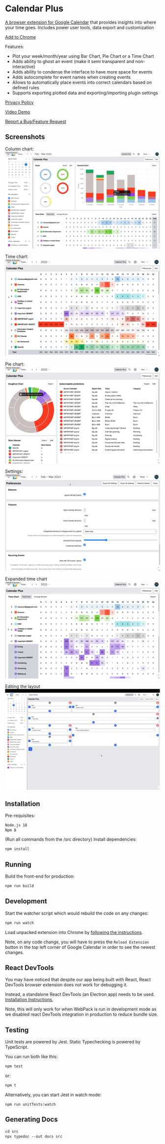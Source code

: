 # Calendar Plus

[A browser extension for Google Calendar](https://chrome.google.com/webstore/detail/calendar-plus/kgbbebdcmdgkbopcffmpgkgcmcoomhmh)
that provides insights into where your time goes. Includes power user tools,
data export and customization

[Add to Chrome](https://chrome.google.com/webstore/detail/calendar-plus/kgbbebdcmdgkbopcffmpgkgcmcoomhmh)

Features:

- Plot your week/month/year using Bar Chart, Pie Chart or a Time Chart
- Adds ability to ghost an event (make it semi transparent and non-interactive)
- Adds ability to condense the interface to have more space for events
- Adds autocomplete for event names when creating events
- Allows to automatically place events into correct calendars based on defined
  rules
- Supports exporting plotted data and exporting/importing plugin settings

[Privacy Policy](https://calendar-plus.patii.uk/privacy)

[Video Demo](https://youtu.be/FZ_468t033A)

[Report a Bug/Feature Request](https://github.com/maxxxxxdlp/calendar-plus/issues/new)

## Screenshots

Column chart:
[![Column chart](./docs/img/1.png)](https://youtu.be/FZ_468t033A)

Time chart:
[![Time chart](./docs/img/2.png)](https://youtu.be/FZ_468t033A)

Pie chart:
[![Pie chart](./docs/img/3.png)](https://youtu.be/FZ_468t033A)

Settings:
[![Settings](./docs/img/4.png)](https://youtu.be/FZ_468t033A)

Expanded time chart
[![Expanded time chart](./docs/img/5.png)](https://youtu.be/FZ_468t033A)

Editing the layout
[![Editing the layout](./docs/img/6.png)](https://youtu.be/FZ_468t033A)

## Installation

Pre-requisites:

```
Node.js 18
Npm 8
```

(Run all commands from the /src directory)
Install dependencies:

```sh
npm install
```

## Running

Build the front-end for production:

```sh
npm run build
```

## Development

Start the watcher script which would rebuild the code on any changes:

```sh
npm run watch
```

Load unpacked extension into Chrome by [following the
instructions](https://webkul.com/blog/how-to-install-the-unpacked-extension-in-chrome/).

Note, on any code change, you will have to press the `Reload Extension` button
in the top left corner of Google Calendar in order to see the newest changes.

## React DevTools

You may have noticed that despite our app being built with React,
React DevTools browser extension does not work for debugging it.

Instead, a standalone React DevTools (an Electron app) needs to be
used. [Installation
Instructions](https://github.com/facebook/react/tree/main/packages/react-devtools#installation),

Note, this will only work for when WebPack is run in development mode
as we disabled react DevTools integration in production to reduce
bundle size.

## Testing

Unit tests are powered by Jest. Static Typechecking is powered by TypeScript.

You can run both like this:

```sh
npm test
```

or:

```sh
npm t
```

Alternatively, you can start Jest in watch mode:

```
npm run unitTests:watch
```

## Generating Docs

```
cd src
npx typedoc --out docs src
```
